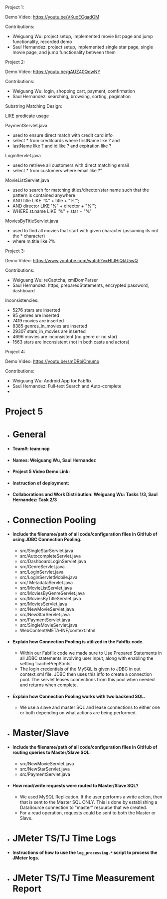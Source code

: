 Project 1:

Demo Video: https://youtu.be/VKuoECgadOM

Contributions:
- Weiguang Wu: project setup, implemented movie list page and jump functionality, recorded demo
- Saul Hernandez: project setup, implemented single star page, single movie page, and jump functionality between them

Project 2:

Demo Video: https://youtu.be/gAUZ40QdwNY

Contributions:
- Weiguang Wu: login, shopping cart, payment, comfirmation
- Saul Hernandez: searching, browsing, sorting, pagination

Substring Matching Design:

LIKE predicate usage

PaymentServlet.java
- used to ensure direct match with credit card info
- select * from creditcards where firstName like ? and 
- lastName like ? and id like ? and expiration like ?

LoginServlet.java
- used to retrieve all customers with direct matching email
- select * from customers where email like ?"

MovieListServlet.java
- used to search for matching titles/director/star name
 such that the pattern is contained anywhere
- AND title LIKE '%" + title + "%'";
- AND director LIKE '%" + director + "%'";
- WHERE st.name LIKE '%" + star + "%'

MoviesByTitleServlet.java
- used to find all movies that start with given character
(assuming its not the * character)
- where m.title like ?%

Project 3:

Demo Video: https://www.youtube.com/watch?v=HtJHjQkU5wQ

Contributions:
- Weiguang Wu: reCaptcha, xmlDomParser
- Saul Hernandez: https, preparedStatements, encrypted password, dashboard

Inconsistencies:
- 5276 stars are inserted
- 95 genres are inserted
- 7419 movies are inserted
- 8385 genres_in_movies are inserted
- 29307 stars_in_movies are inserted
- 4696 movies are inconsistent (no genre or no star)
- 1563 stars are inconsistent (not in both casts and actors)

Project 4:

Demo Video: https://youtu.be/smDRbiCmumo

Contributions:
- Weiguang Wu: Android App for Fabflix
- Saul Hernandez: Full-text Search and Auto-complete
- 
# Project 5 
- # General
 - #### Team#: team nop

 - #### Names: Weiguang Wu, Saul Hernandez

 - #### Project 5 Video Demo Link:

 - #### Instruction of deployment: 

 - #### Collaborations and Work Distribution: Weiguang Wu: Tasks 1/3, Saul Hernandez: Task 2/3


- # Connection Pooling
 - #### Include the filename/path of all code/configuration files in GitHub of using JDBC Connection Pooling.
   - src/SingleStarServlet.java
   - src/AutocompleteServlet.java
   - src/DashboardLoginServlet.java
   - src/GenreServlet.java
   - src/LoginServlet.java
   - src/LoginServletMobile.java
   - src/ MetadataServlet.java
   - src/MovieListServlet.java
   - src/MoviesByGenreServlet.java
   - src/MoviesByTitleServlet.java
   - src/MoviesServlet.java
   - src/NewMovieServlet.java
   - src/NewStarServlet.java
   - src/PaymentServlet.java
   - src/SingleMovieServlet.java
   - WebContent/META-INF/context.html
 - #### Explain how Connection Pooling is utilized in the Fabflix code.
   - Within our Fabflix code we made sure to Use Prepared Statements in all JDBC statements involving user input, along with enabling the setting 'cachePrepStmts'
   - The login credentials of the MySQL is given to JDBC in out context.xml file. JDBC then uses this info to create a connection pool. The servlet leases connections from this pool when needed and returns when complete.
 - #### Explain how Connection Pooling works with two backend SQL.
   - We use a slave and master SQL and lease connections to either one or both depending on what actions are being performed.

- # Master/Slave
 - #### Include the filename/path of all code/configuration files in GitHub of routing queries to Master/Slave SQL.
   - src/NewMovieServlet.java
    - src/NewStarServlet.java
    - src/PaymentServlet.java
 - #### How read/write requests were routed to Master/Slave SQL?
   - We used MySQL Replication. If the user performs a write action, then that is sent to the Master SQL ONLY. This is done by establishing a DataSource connection to "master" resource that we created. 
   - For a read operation, requests could be sent to both the Master or Slave. 

- # JMeter TS/TJ Time Logs
 - #### Instructions of how to use the `log_processing.*` script to process the JMeter logs.


- # JMeter TS/TJ Time Measurement Report